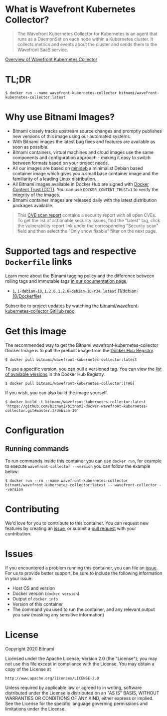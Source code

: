 
# What is Wavefront Kubernetes Collector?

> The Wavefront Kubernetes Collector for Kubernetes is an agent that runs as a DaemonSet on each node within a Kubernetes cluster. It collects metrics and events about the cluster and sends them to the Wavefront SaaS service.

[Overview of Wavefront Kubernetes Collector](https://github.com/wavefrontHQ/wavefront-collector-for-kubernetes)

# TL;DR

```console
$ docker run --name wavefront-kubernetes-collector bitnami/wavefront-kubernetes-collector:latest
```

# Why use Bitnami Images?

* Bitnami closely tracks upstream source changes and promptly publishes new versions of this image using our automated systems.
* With Bitnami images the latest bug fixes and features are available as soon as possible.
* Bitnami containers, virtual machines and cloud images use the same components and configuration approach - making it easy to switch between formats based on your project needs.
* All our images are based on [minideb](https://github.com/bitnami/minideb) a minimalist Debian based container image which gives you a small base container image and the familiarity of a leading Linux distribution.
* All Bitnami images available in Docker Hub are signed with [Docker Content Trust (DCT)](https://docs.docker.com/engine/security/trust/content_trust/). You can use `DOCKER_CONTENT_TRUST=1` to verify the integrity of the images.
* Bitnami container images are released daily with the latest distribution packages available.


> This [CVE scan report](https://quay.io/repository/bitnami/wavefront-kubernetes-collector?tab=tags) contains a security report with all open CVEs. To get the list of actionable security issues, find the "latest" tag, click the vulnerability report link under the corresponding "Security scan" field and then select the "Only show fixable" filter on the next page.

# Supported tags and respective `Dockerfile` links

Learn more about the Bitnami tagging policy and the difference between rolling tags and immutable tags [in our documentation page](https://docs.bitnami.com/tutorials/understand-rolling-tags-containers/).


* [`1`, `1-debian-10`, `1.2.6`, `1.2.6-debian-10-r34`, `latest` (1/debian-10/Dockerfile)](https://github.com/bitnami/bitnami-docker-wavefront-kubernetes-collector/blob/1.2.6-debian-10-r34/1/debian-10/Dockerfile)

Subscribe to project updates by watching the [bitnami/wavefront-kubernetes-collector GitHub repo](https://github.com/bitnami/bitnami-docker-wavefront-kubernetes-collector).

# Get this image

The recommended way to get the Bitnami wavefront-kubernetes-collector Docker Image is to pull the prebuilt image from the [Docker Hub Registry](https://hub.docker.com/r/bitnami/wavefront-kubernetes-collector).

```console
$ docker pull bitnami/wavefront-kubernetes-collector:latest
```

To use a specific version, you can pull a versioned tag. You can view the [list of available versions](https://hub.docker.com/r/bitnami/wavefront-kubernetes-collector/tags/) in the Docker Hub Registry.

```console
$ docker pull bitnami/wavefront-kubernetes-collector:[TAG]
```

If you wish, you can also build the image yourself.

```console
$ docker build -t bitnami/wavefront-kubernetes-collector:latest 'https://github.com/bitnami/bitnami-docker-wavefront-kubernetes-collector.git#master:1/debian-10'
```

# Configuration

## Running commands

To run commands inside this container you can use `docker run`, for example to execute `wavefront-collector --version` you can follow the example below:

```console
$ docker run --rm --name wavefront-kubernetes-collector bitnami/wavefront-kubernetes-collector:latest -- wavefront-collector --version
```


# Contributing

We'd love for you to contribute to this container. You can request new features by creating an [issue](https://github.com/bitnami/bitnami-docker-wavefront-kubernetes-collector/issues), or submit a [pull request](https://github.com/bitnami/bitnami-docker-wavefront-kubernetes-collector/pulls) with your contribution.

# Issues

If you encountered a problem running this container, you can file an [issue](https://github.com/bitnami/bitnami-docker-wavefront-kubernetes-collector/issues/new). For us to provide better support, be sure to include the following information in your issue:

- Host OS and version
- Docker version (`docker version`)
- Output of `docker info`
- Version of this container
- The command you used to run the container, and any relevant output you saw (masking any sensitive information)

# License

Copyright 2020 Bitnami

Licensed under the Apache License, Version 2.0 (the "License");
you may not use this file except in compliance with the License.
You may obtain a copy of the License at

    http://www.apache.org/licenses/LICENSE-2.0

Unless required by applicable law or agreed to in writing, software
distributed under the License is distributed on an "AS IS" BASIS,
WITHOUT WARRANTIES OR CONDITIONS OF ANY KIND, either express or implied.
See the License for the specific language governing permissions and
limitations under the License.
